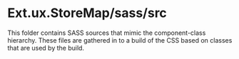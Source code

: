 # Ext.ux.StoreMap/sass/src

This folder contains SASS sources that mimic the component-class hierarchy. These files
are gathered in to a build of the CSS based on classes that are used by the build.

